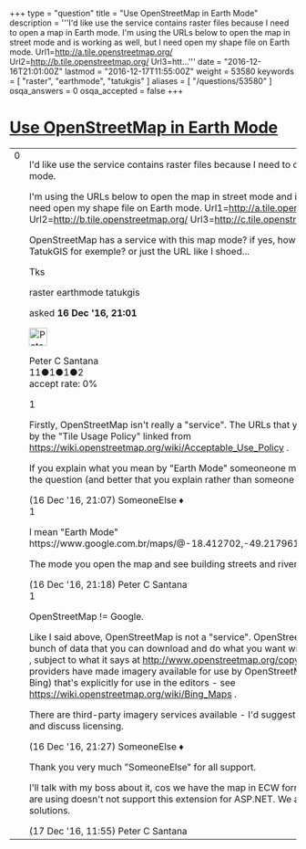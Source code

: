 +++
type = "question"
title = "Use OpenStreetMap in Earth Mode"
description = '''I&#x27;d like use the service contains raster files because I need to open a map in Earth mode. I&#x27;m using the URLs below to open the map in street mode and is working as well, but I need open my shape file on Earth mode. Url1=http://a.tile.openstreetmap.org/ Url2=http://b.tile.openstreetmap.org/ Url3=htt...'''
date = "2016-12-16T21:01:00Z"
lastmod = "2016-12-17T11:55:00Z"
weight = 53580
keywords = [ "raster", "earthmode", "tatukgis" ]
aliases = [ "/questions/53580" ]
osqa_answers = 0
osqa_accepted = false
+++

<div class="headNormal">

# [Use OpenStreetMap in Earth Mode](/questions/53580/use-openstreetmap-in-earth-mode)

</div>

<div id="main-body">

<div id="askform">

<table id="question-table" style="width:100%;">
<colgroup>
<col style="width: 50%" />
<col style="width: 50%" />
</colgroup>
<tbody>
<tr>
<td style="width: 30px; vertical-align: top"><div class="vote-buttons">
<span id="post-53580-upvote" class="ajax-command post-vote up" rel="nofollow" title="I like this post (click again to cancel)"> </span>
<div id="post-53580-score" class="post-score" title="current number of votes">
0
</div>
<span id="post-53580-downvote" class="ajax-command post-vote down" rel="nofollow" title="I dont like this post (click again to cancel)"> </span> <span id="favorite-mark" class="ajax-command favorite-mark" rel="nofollow" title="mark/unmark this question as favorite (click again to cancel)"> </span>
<div id="favorite-count" class="favorite-count">
&#10;</div>
</div></td>
<td><div id="item-right">
<div class="question-body">
<p>I'd like use the service contains raster files because I need to open a map in Earth mode.</p>
<p>I'm using the URLs below to open the map in street mode and is working as well, but I need open my shape file on Earth mode. Url1=<a href="http://a.tile.openstreetmap.org/">http://a.tile.openstreetmap.org/</a> Url2=<a href="http://b.tile.openstreetmap.org/">http://b.tile.openstreetmap.org/</a> Url3=<a href="http://c.tile.openstreetmap.org/">http://c.tile.openstreetmap.org/</a></p>
<p>OpenStreetMap has a service with this map mode? if yes, how can I access this from TatukGIS for exemple? or just the URL like I shoed...</p>
<p>Tks</p>
</div>
<div id="question-tags" class="tags-container tags">
<span class="post-tag tag-link-raster" rel="tag" title="see questions tagged &#39;raster&#39;">raster</span> <span class="post-tag tag-link-earthmode" rel="tag" title="see questions tagged &#39;earthmode&#39;">earthmode</span> <span class="post-tag tag-link-tatukgis" rel="tag" title="see questions tagged &#39;tatukgis&#39;">tatukgis</span>
</div>
<div id="question-controls" class="post-controls">
&#10;</div>
<div class="post-update-info-container">
<div class="post-update-info post-update-info-user">
<p>asked <strong>16 Dec '16, 21:01</strong></p>
<img src="https://secure.gravatar.com/avatar/0b67508e22ed7251fbe40d9d992a9938?s=32&amp;d=identicon&amp;r=g" class="gravatar" width="32" height="32" alt="Peter%20C%20Santana&#39;s gravatar image" />
<p><span>Peter C Santana</span><br />
<span class="score" title="11 reputation points">11</span><span title="1 badges"><span class="badge1">●</span><span class="badgecount">1</span></span><span title="1 badges"><span class="silver">●</span><span class="badgecount">1</span></span><span title="2 badges"><span class="bronze">●</span><span class="badgecount">2</span></span><br />
<span class="accept_rate" title="Rate of the user&#39;s accepted answers">accept rate:</span> <span title="Peter C Santana has no accepted answers">0%</span></p>
</div>
</div>
<div id="comments-container-53580" class="comments-container">
<span id="53581"></span>
<div id="comment-53581" class="comment">
<div id="post-53581-score" class="comment-score">
1
</div>
<div class="comment-text">
<p>Firstly, OpenStreetMap isn't really a "service". The URLs that you mention are covered by the "Tile Usage Policy" linked from <a href="https://wiki.openstreetmap.org/wiki/Acceptable_Use_Policy">https://wiki.openstreetmap.org/wiki/Acceptable_Use_Policy</a> .</p>
<p>If you explain what you mean by "Earth Mode" someoneone might be able to answer the question (and better that you explain rather than someone else guessing).</p>
</div>
<div id="comment-53581-info" class="comment-info">
<span class="comment-age">(16 Dec '16, 21:07)</span> <span class="comment-user userinfo">SomeoneElse ♦</span>
</div>
</div>
<span id="53582"></span>
<div id="comment-53582" class="comment">
<div id="post-53582-score" class="comment-score">
1
</div>
<div class="comment-text">
<p>I mean "Earth Mode" https://www.google.com.br/maps/@-18.412702,-49.217961,3063m/data=!3m1!1e3</p>
<p>The mode you open the map and see building streets and rivers like a photo.</p>
</div>
<div id="comment-53582-info" class="comment-info">
<span class="comment-age">(16 Dec '16, 21:18)</span> <span class="comment-user userinfo">Peter C Santana</span>
</div>
</div>
<span id="53584"></span>
<div id="comment-53584" class="comment">
<div id="post-53584-score" class="comment-score">
1
</div>
<div class="comment-text">
<p>OpenStreetMap != Google.</p>
<p>Like I said above, OpenStreetMap is not a "service". OpenStreetMap has a whole bunch of data that you can download and do what you want with <a href="http://planet.osm.org/">http://planet.osm.org/</a> , subject to what it says at <a href="http://www.openstreetmap.org/copyright">http://www.openstreetmap.org/copyright</a> . Some imagery providers have made imagery available for use by OpenStreetMap, but (in the case of Bing) that's explicitly for use in the editors - see <a href="https://wiki.openstreetmap.org/wiki/Bing_Maps">https://wiki.openstreetmap.org/wiki/Bing_Maps</a> .</p>
<p>There are third-party imagery services available - I'd suggest you talk to one of those and discuss licensing.</p>
</div>
<div id="comment-53584-info" class="comment-info">
<span class="comment-age">(16 Dec '16, 21:27)</span> <span class="comment-user userinfo">SomeoneElse ♦</span>
</div>
</div>
<span id="53585"></span>
<div id="comment-53585" class="comment">
<div id="post-53585-score" class="comment-score">
&#10;</div>
<div class="comment-text">
<p>Thank you very much "SomeoneElse" for all support.</p>
<p>I'll talk with my boss about it, cos we have the map in ECW format but the sistem we are using doesn't not support this extension for ASP.NET. We are examining the solutions.</p>
</div>
<div id="comment-53585-info" class="comment-info">
<span class="comment-age">(17 Dec '16, 11:55)</span> <span class="comment-user userinfo">Peter C Santana</span>
</div>
</div>
</div>
<div id="comment-tools-53580" class="comment-tools">
&#10;</div>
<div class="clear">
&#10;</div>
<div id="comment-53580-form-container" class="comment-form-container">
&#10;</div>
<div class="clear">
&#10;</div>
</div></td>
</tr>
</tbody>
</table>

</div>

</div>


